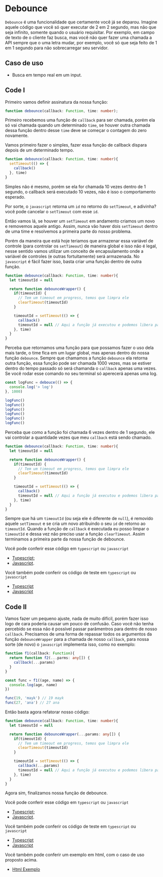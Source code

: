 # Debounce

`Debounce` é uma funcionalidade que certamente você já se deparou. Imagine aquele código que você só quer executar de 2 em 2 segundo, mas não que seja infinito, somente quando o usuário requisitar. Por exemplo, em campo de texto de o cliente faz busca, mas você não quer fazer uma chamada a API sempre que o uma letra mudar, por exemplo, você só que seja feito de 1 em 1 segundo para não sobrecarregar seu servidor.

## Caso de uso

- Busca em tempo real em um input.

## Code I

Primeiro vamos definir assinatura da nossa função:

```ts
function debounce(callback: Function, time: number);
```

Primeiro recebemos uma função de `callback` para ser chamada, porém ela só vai chamada quando um determinado `time`, se houver outra chamada dessa função dentro desse `time` deve se começar o contagem do zero novamente.

Vamos primeiro fazer o simples, fazer essa função de callback dispara depois de um determinado tempo.

```ts
function debounce(callback: Function, time: number){
  setTimeout(() => {
    callback()
  }, time)
}
```

Simples não é mesmo, porém se ela for chamada 10 vezes dentro de 1 segundo, o callback será executado 10 vezes, não é isso o comportamento esperado.

Por sorte, o `javascript` retorna um `id` no retorno do `setTimeout`, e adivinha? você pode cancelar o `setTimeout` com esse `id`.

Então vamos lá, se houver um `setTimeout` em andamento criamos um novo e removemos aquele antigo. Assim, nunca vão haver dois `setTimeout` dentro de uma time e resolvemos a primeira parte do nosso problema.

Porém da maneira que está hoje teriamos que armazenar essa variável de controle (para controlar os `setTimeout`) de maneira global e isso não é legal, nesse sentido vamos utilizar um conceito de encapsulamento onde a variável de controles (e outras fortuitamente) será armazenada. No `javascript` é fácil fazer isso, basta criar uma função dentro de outra função.

```ts
function debounce(callback: Function, time: number){
  let timeoutId = null

  return function debounceWrapper() {
    if(timeoutId) {
      // Tem um timeout em progress, temos que limpra ele
      clearTimeout(timeoutId)
    }

    timeoutId = setTimeout(() => {
      callback()
      timeoutId = null // Aqui a função já executou e podemos libera para novas interações
    }, time)
  }
}
```

Perceba que retornamos uma função para que possamos fazer o uso dela mais tarde, o time fica em um lugar global, mas apenas dentro do nossa função `debounce`. Sempre que chamamos a função `debounce` ela retorna outra função, essa função pode ser chamada 1000 vezes, mas se estiver dentro do tempo passado só será chamanda o `callback` apenas uma vezes. Se você rodar esse comando no seu terminal só aperecerá apenas uma log.

```ts
const logFunc = debouce(() => {
  console.log('> log')
}, 1000)

logFunc()
logFunc()
logFunc()
logFunc()
logFunc()
logFunc()
```

Perceba que como a função foi chamada 6 vezes dentro de 1 segundo, ele vai controlar a quantidade vezes que meu `callback` está sendo chamado.


```ts
function debounce(callback: Function, time: number){
  let timeoutId = null

  return function debounceWrapper() {
    if(timeoutId) {
      // Tem um timeout em progress, temos que limpra ele
      clearTimeout(timeoutId)
    }

    timeoutId = setTimeout(() => {
      callback()
      timeoutId = null // Aqui a função já executou e podemos libera para novas interações
    }, time)
  }
}
```

Sempre que há um `timeoutId` (ou seja ele é diferente de `null`), é removido aquele `setTimeout` e se cria um novo atribuindo o seu `id` de retorno ao `timeoutId`. Quando a função de `callback` é executada eu posso limpar o `timeoutId` e dessa vez não preciso usar a função `clearTimeout`. Assim terminamos a primeira parte da nossa função de debounce.

Você pode conferir esse código em `typescript` ou `javascript`

- [Typescript](./debounce_v1.ts);
- [Javascript](./debounce_v1.js).

Você também pode conferir os código de teste em `typescript` ou `javascript`

- [Typescript](./debounce_v1.spec.ts)
- [Javascript](./debounce_v1.spec.js)

## Code II

Vamos fazer um pequeno ajuste, nada de muito difícil, porém fazer isso logo de cara poderia causar um pouco de confusão. Caso você não tenha percebido se essa não é possível passar parâmentros para dentro de nosso `callback`. Precisamos de uma forma de repassar todos os argumentos da função `debounceWrapper` para a chamada de nosso `callback`, para nossa sorte (de novo) o `javascript` implementa isso, como no exemplo:

```ts
function f1(callback: Function){
  return function f2(...parms: any[]) {
    callback(...params)
  }
}

const func = f1((age, name) => {
  console.log(age, name)
})

func(19, 'mayk') // 19 mayk
func(27, 'ana') // 27 ana
```

Então basta agora refatorar nosso código:

```ts
function debounce(callback: Function, time: number){
  let timeoutId = null

  return function debounceWrapper(...params: any[]) {
    if(timeoutId) {
      // Tem um timeout em progress, temos que limpra ele
      clearTimeout(timeoutId)
    }

    timeoutId = setTimeout(() => {
      callback(...params)
      timeoutId = null // Aqui a função já executou e podemos libera para novas interações
    }, time)
  }
}
```

Agora sim, finalizamos nossa função de debounce.

Você pode conferir esse código em `typescript` ou `javascript`

- [Typescript](./debounce_v2.ts);
- [Javascript](./debounce_v2.js).

Você também pode conferir os código de teste em `typescript` ou `javascript`

- [Typescript](./debounce_v2.spec.ts)
- [Javascript](./debounce_v2.spec.js)

Você também pode conferir um exemplo em html, com o caso de uso proposto acima.

- [Html Exemplo](./debounce.html)
